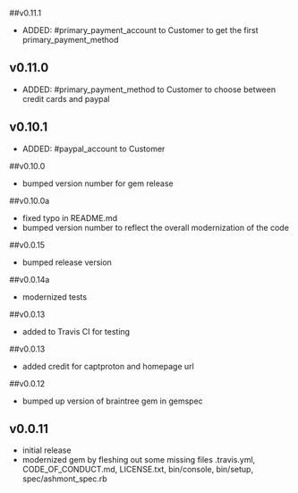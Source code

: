##v0.11.1
* ADDED: #primary_payment_account to Customer to get the first primary_payment_method

## v0.11.0
* ADDED: #primary_payment_method to Customer to choose between credit cards and paypal

## v0.10.1
* ADDED: #paypal_account to Customer

##v0.10.0
* bumped version number for gem release

##v0.10.0a
* fixed typo in README.md
* bumped version number to reflect the overall modernization of the code

##v0.0.15
* bumped release version

##v0.0.14a
* modernized tests

##v0.0.13
* added to Travis CI for testing

##v0.0.13
* added credit for captproton and homepage url

##v0.0.12

* bumped up version of braintree gem in gemspec

## v0.0.11

* initial release
* modernized gem by fleshing out some missing files .travis.yml, CODE_OF_CONDUCT.md, LICENSE.txt, bin/console, bin/setup, spec/ashmont_spec.rb